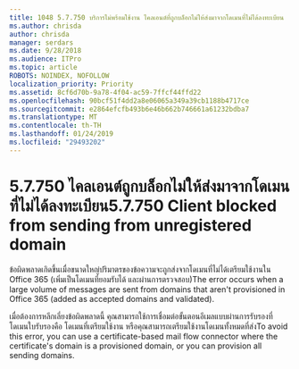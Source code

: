 ```yaml
---
title: 1048 5.7.750 บริการไม่พร้อมใช้งาน ไคลเอนต์ที่ถูกบล็อกไม่ให้ส่งมาจากโดเมนที่ไม่ได้ลงทะเบียน
ms.author: chrisda
author: chrisda
manager: serdars
ms.date: 9/28/2018
ms.audience: ITPro
ms.topic: article
ROBOTS: NOINDEX, NOFOLLOW
localization_priority: Priority
ms.assetid: 8cf6d70b-9a78-4f04-ac59-7ffcf44ffd22
ms.openlocfilehash: 90bcf51f4dd2a8e06065a349a39cb1188b4717ce
ms.sourcegitcommit: e2864efcfb493b6e46b662b746661a61232bdba7
ms.translationtype: MT
ms.contentlocale: th-TH
ms.lasthandoff: 01/24/2019
ms.locfileid: "29493202"
---
```

# <a name="57750-client-blocked-from-sending-from-unregistered-domain"></a><span data-ttu-id="3421f-103">5.7.750 ไคลเอนต์ถูกบล็อกไม่ให้ส่งมาจากโดเมนที่ไม่ได้ลงทะเบียน</span><span class="sxs-lookup"><span data-stu-id="3421f-103">5.7.750 Client blocked from sending from unregistered domain</span></span>

<span data-ttu-id="3421f-104">ข้อผิดพลาดเกิดขึ้นเมื่อขนาดใหญ่ปริมาตรของข้อความจะถูกส่งจากโดเมนที่ไม่ได้เตรียมใช้งานใน Office 365 (เพิ่มเป็นโดเมนที่ยอมรับได้ และผ่านการตรวจสอบ)</span><span class="sxs-lookup"><span data-stu-id="3421f-104">The error occurs when a large volume of messages are sent from domains that aren't provisioned in Office 365 (added as accepted domains and validated).</span></span>
  
<span data-ttu-id="3421f-105">เมื่อต้องการหลีกเลี่ยงข้อผิดพลาดนี้ คุณสามารถใช้การเชื่อมต่อขั้นตอนอีเมลแบบผ่านการรับรองที่โดเมนใบรับรองคือ โดเมนที่เตรียมใช้งาน หรือคุณสามารถเตรียมใช้งานโดเมนทั้งหมดที่ส่ง</span><span class="sxs-lookup"><span data-stu-id="3421f-105">To avoid this error, you can use a certificate-based mail flow connector where the certificate's domain is a provisioned domain, or you can provision all sending domains.</span></span>
  

